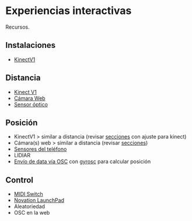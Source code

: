 # Experiencias interactivas

Recursos. 

## Instalaciones

- [KinectV1]()

## Distancia

- [Kinect V1](./distancia/kinect/kinectv1.md)
- [Cámara Web](./distancia/webcam/webcam.md)
- [Sensor óptico](./serial/sensorOptico/README.md)

## Posición 

- KinectV1 > similar a distancia (revisar [secciones](./posicion/secciones/secciones.5.toe) con ajuste para kinect)
- Cámara(s) web > similar a distancia (revisar [secciones](./posicion/secciones/secciones.5.toe))
- [Sensores del teléfono](./posicion/sensoresTel.md)
- LIDIAR
- [Envío de data vía OSC](./posicion/gyroosc/gyrosc.md) con [gyrosc](https://www.bitshapesoftware.com/instruments/gyrosc/) para calcular posición

## Control

- [MIDI Switch](./control/midiSwitch/midi.md)
- [Novation LaunchPad](./control/launchpad/launchpad.md) 
- Aleatoriedad 
- OSC en la web